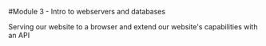 #Module 3 - Intro to webservers and databases

Serving our website to a browser and extend our website's capabilities with an API